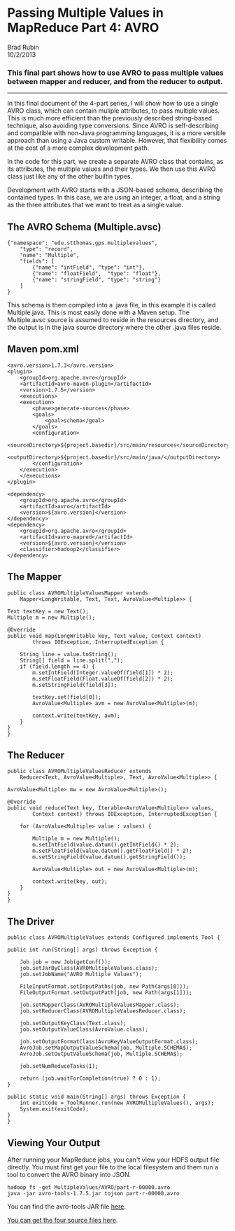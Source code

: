 # Passing Multiple Values in MapReduce Part 4: AVRO

Brad Rubin  
10/2/2013

### This final part shows how to use AVRO to pass multiple values between mapper and reducer, and from the reducer to output.
---
In this final document of the 4-part series, I will show how to use a single AVRO class, which can contain muliple attributes, to pass multiple values.  This is much more efficient than the previously described string-based technique, also avoiding type conversions.  Since AVRO is self-describing and compatible with non-Java programming languages, it is a more versitile approach than using a Java custom writable.  However, that flexibility comes at the cost of a more complex development path.

In the code for this part, we create a separate AVRO class that contains, as its attributes, the multiple values and their types.  We then use this AVRO class just like any of the other builtin types.

Development with AVRO starts with a JSON-based schema, describing the contained types.  In this case, we are using an integer, a float, and a string as the three attributes that we want to treat as a single value.

## The AVRO Schema (Multiple.avsc)

	{"namespace": "edu.stthomas.gps.multiplevalues",
		"type": "record",
		"name": "Multiple",
		"fields": [
    	 	{"name": "intField", "type": "int"},
     		{"name": "floatField",  "type": "float"},
     		{"name": "stringField", "type": "string"}
		]
	}
	
This schema is them compiled into a .java file, in this example it is called Multiple.java.  This is most easily done with a Maven setup.  The Multiple.avsc source is assumed to reside in the resources directory, and the output is in the java source directory where the other .java files reside.

## Maven pom.xml

	<avro.version>1.7.3</avro.version>
  	<plugin>
    	<groupId>org.apache.avro</groupId>
    	<artifactId>avro-maven-plugin</artifactId>
    	<version>1.7.5</version>
    	<executions>
      	<execution>
        	<phase>generate-sources</phase>
        	<goals>
          		<goal>schema</goal>
        	</goals>
        	<configuration>
          		<sourceDirectory>${project.basedir}/src/main/resources</sourceDirectory>
          		<outputDirectory>${project.basedir}/src/main/java/</outputDirectory>
        	</configuration>
      	</execution>
   		</executions>
  	</plugin>
  	
  	<dependency>
    	<groupId>org.apache.avro</groupId>
    	<artifactId>avro</artifactId>
    	<version>${avro.version}</version>
  	</dependency>
  	<dependency>
    	<groupId>org.apache.avro</groupId>
    	<artifactId>avro-mapred</artifactId>
    	<version>${avro.version}</version>
    	<classifier>hadoop2</classifier>
  	</dependency>

## The Mapper

	public class AVROMultipleValuesMapper extends
		Mapper<LongWritable, Text, Text, AvroValue<Multiple>> {

	Text textKey = new Text();
	Multiple m = new Multiple();

	@Override
	public void map(LongWritable key, Text value, Context context)
			throws IOException, InterruptedException {

		String line = value.toString();
		String[] field = line.split(",");
		if (field.length == 4) {
			m.setIntField(Integer.valueOf(field[1]) * 2);
			m.setFloatField(Float.valueOf(field[2]) * 2);
			m.setStringField(field[3]);

			textKey.set(field[0]);
			AvroValue<Multiple> avm = new AvroValue<Multiple>(m);

			context.write(textKey, avm);
		}
	}
	}

## The Reducer

	public class AVROMultipleValuesReducer extends
		Reducer<Text, AvroValue<Multiple>, Text, AvroValue<Multiple>> {

	AvroValue<Multiple> mw = new AvroValue<Multiple>();

	@Override
	public void reduce(Text key, Iterable<AvroValue<Multiple>> values,
			Context context) throws IOException, InterruptedException {

		for (AvroValue<Multiple> value : values) {

			Multiple m = new Multiple();
			m.setIntField(value.datum().getIntField() * 2);
			m.setFloatField(value.datum().getFloatField() * 2);
			m.setStringField(value.datum().getStringField());

			AvroValue<Multiple> out = new AvroValue<Multiple>(m);

			context.write(key, out);
		}
	}
	}

## The Driver
	
	public class AVROMultipleValues extends Configured implements Tool {

	public int run(String[] args) throws Exception {

		Job job = new Job(getConf());
		job.setJarByClass(AVROMultipleValues.class);
		job.setJobName("AVRO Multiple Values");

		FileInputFormat.setInputPaths(job, new Path(args[0]));
		FileOutputFormat.setOutputPath(job, new Path(args[1]));

		job.setMapperClass(AVROMultipleValuesMapper.class);
		job.setReducerClass(AVROMultipleValuesReducer.class);

		job.setOutputKeyClass(Text.class);
		job.setOutputValueClass(AvroValue.class);

		job.setOutputFormatClass(AvroKeyValueOutputFormat.class);
		AvroJob.setMapOutputValueSchema(job, Multiple.SCHEMA$);
		AvroJob.setOutputValueSchema(job, Multiple.SCHEMA$);

		job.setNumReduceTasks(1);

		return (job.waitForCompletion(true) ? 0 : 1);
	}

	public static void main(String[] args) throws Exception {
		int exitCode = ToolRunner.run(new AVROMultipleValues(), args);
		System.exit(exitCode);
	}
	}
	
## Viewing Your Output

After running your MapReduce jobs, you can't view your HDFS output file directly.  You must first get your file to the local filesystem and them run a tool to convert the AVRO binary into JSON.

	hadoop fs -get MultipleValues/AVRO/part-r-00000.avro  
	java -jar avro-tools-1.7.5.jar tojson part-r-00000.avro 

You can find the avro-tools JAR file [here](http://apache.org/dist/avro/avro-1.7.5/java/).

[You can get the four source files here](https://github.com/CoE4BD/HadoopHowTo/blob/master/AVROMultipleValues/).



	